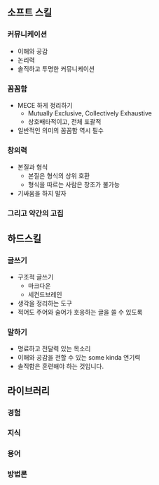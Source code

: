 ## 소프트 스킬

### 커뮤니케이션

- 이해와 공감
- 논리력
- 솔직하고 투명한 커뮤니케이션

### 꼼꼼함

- MECE 하게 정리하기
	- Mutually Exclusive, Collectively Exhaustive
	- 상호배타적이고, 전체 포괄적
- 일반적인 의미의 꼼꼼함 역시 필수

### 창의력

- 본질과 형식
	- 본질은 형식의 상위 호환
	- 형식을 따르는 사람은 창조가 불가능
- 기싸움을 하지 말자

### 그리고 약간의 고집

## 하드스킬

### 글쓰기

- 구조적 글쓰기
	- 마크다운
	- 세컨드브레인
- 생각을 정리하는 도구
- 적어도 주어와 술어가 호응하는 글을 쓸 수 있도록

### 말하기

- 명료하고 전달력 있는 목소리
- 이해와 공감을 전할 수 있는 some kinda 연기력
- 솔직함은 훈련해야 하는 것입니다.

## 라이브러리

### 경험
### 지식
### 용어
### 방법론